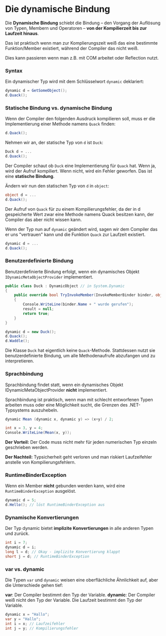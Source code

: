 # Die dynamische Bindung


Die **Dynamische Bindung** schiebt die Bindung – den Vorgang der Auflösung von Typen, Membern und Operatoren – **von der Kompilierzeit bis zur Laufzeit hinaus**.

Das ist praktisch wenn man zur Komplierungszeit weiß das eine bestimmte Funktion/Member existiert, während der Compiler das nicht weiß.

Dies kann passieren wenn man z.B. mit COM arbeitet oder Reflection nutzt.


### Syntax

Ein dynamischer Typ wird mit dem Schlüsselwort `dynamic` deklariert:

```csharp
dynamic d = GetSomeObject(); 
d.Quack();
```


### Statische Bindung vs. dynamische Bindung

Wenn der Compiler den folgenden Ausdruck kompilieren soll, muss er die Implementierung einer Methode namens `Quack` finden:

```csharp
d.Quack();
```

Nehmen wir an, der statische Typ von `d` ist `Duck`:

```csharp
Duck d = ... 
d.Quack();
```

Der Compiler schaut ob `Duck` eine Implementierung für `Quack` hat. Wenn ja, wird der Aufruf kompiliert. Wenn nicht, wird ein Fehler geworfen. Das ist eine **statische Bindung**. 


Ändern wir nun den statischen Typ von `d` in `object`:

```csharp
object d = ... 
d.Quack();
```

Der Aufruf von `Quack` für zu einem Kompilierungsfehler, da der in d gespeicherte Wert zwar eine Methode namens Quack besitzen kann, der Compiler das aber nicht wissen kann.

Wenn der Typ nun auf `dynamic` geändert wird, sagen wir dem Compiler das er uns "vertrauen" kann und die Funktion `Quack` zur Laufzeit existiert.

```csharp
dynamic d = ... 
d.Quack();
```


### Benutzerdefinierte Bindung

Benutzerdefinierte Bindung erfolgt, wenn ein dynamisches Objekt `IDynamicMetaObjectProvider` implementiert.

```csharp
public class Duck : DynamicObject // in System.Dynamic 
{
    public override bool TryInvokeMember(InvokeMemberBinder binder, object[] args, out object result)
    {
        Console.WriteLine(binder.Name + " wurde gerufen"); 
        result = null;
        return true;
    }
}

dynamic d = new Duck();
d.Quack(); 
d.Waddle(); 
```

Die Klasse `Duck` hat eigentlich keine `Quack`-Methode. Stattdessen nutzt sie benutzerdefinierte Bindung, um alle Methodenaufrufe abzufangen und zu interpretieren.


### Sprachbindung

Sprachbindung findet statt, wenn ein dynamisches Objekt IDynamicMetaObjectProvider **nicht** implementiert. 

Sprachbindung ist praktisch, wenn man mit schlecht entworfenen Typen arbeiten muss oder eine Möglichkeit sucht, die Grenzen des .NET-Typsystems auszuhebeln.

```csharp
dynamic Mean (dynamic x, dynamic y) => (x+y) / 2;

int x = 3, y = 4; 
Console.WriteLine(Mean(x, y));
```

**Der Vorteil:** Der Code muss nicht mehr für jeden numerischen Typ einzeln geschrieben werden.

**Der Nachteil:** Typsicherheit geht verloren und man riskiert Laufzeifehler anstelle von Kompilierungsfehlern.


### RuntimeBinderException

Wenn ein Member **nicht** gebunden werden kann, wird eine `RuntimeBinderException` ausgelöst.

```csharp
dynamic d = 5;
d.Hello(); // löst RuntimeBinderException aus
```


### Dynamische Konvertierungen

Der Typ dynamic bietet **implizite Konvertierungen** in alle anderen Typen und zurück.

```csharp
int i = 7;
dynamic d = i;
long l = d; // Okay - implizite Konvertierung klappt 
short j = d; // RuntimeBinderException
```


### var vs. dynamic

Die Typen `var` und `dynamic` weisen eine oberflächliche Ähnlichkeit auf, aber die Unterschiede gehen tief:

**var**: Der Compiler bestimmt den Typ der Variable.
**dynamic**: Der Compiler weiß nicht den Typ der Variable. Die Laufzeit bestimmt den Typ der Variable.

```csharp
dynamic x = "Hallo"; 
var y = "Hallo"; 
int i = x; // Laufzeifehler
int j = y; // Kompilierungsfehler
```